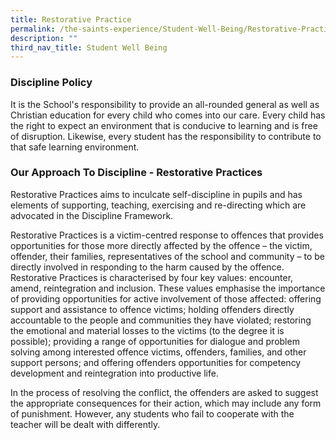 ```yaml
---
title: Restorative Practice
permalink: /the-saints-experience/Student-Well-Being/Restorative-Practice/
description: ""
third_nav_title: Student Well Being
---
```

### Discipline Policy

It is the School's responsibility to provide an all-rounded general as well as Christian education for every child who comes into our care. Every child has the right to expect an environment that is conducive to learning and is free of disruption. Likewise, every student has the responsibility to contribute to that safe learning environment. 

  

### Our Approach To Discipline - Restorative Practices

Restorative Practices aims to inculcate self-discipline in pupils and has elements of supporting, teaching, exercising and re-directing which are advocated in the Discipline Framework. 

  

Restorative Practices is a victim-centred response to offences that provides opportunities for those more directly affected by the offence – the victim, offender, their families, representatives of the school and community – to be directly involved in responding to the harm caused by the offence. Restorative Practices is characterised by four key values: encounter, amend, reintegration and inclusion. These values emphasise the importance of providing opportunities for active involvement of those affected: offering support and assistance to offence victims; holding offenders directly accountable to the people and communities they have violated; restoring the emotional and material losses to the victims (to the degree it is possible); providing a range of opportunities for dialogue and problem solving among interested offence victims, offenders, families, and other support persons; and offering offenders opportunities for competency development and reintegration into productive life. 

  

In the process of resolving the conflict, the offenders are asked to suggest the appropriate consequences for their action, which may include any form of punishment. However, any students who fail to cooperate with the teacher will be dealt with differently.